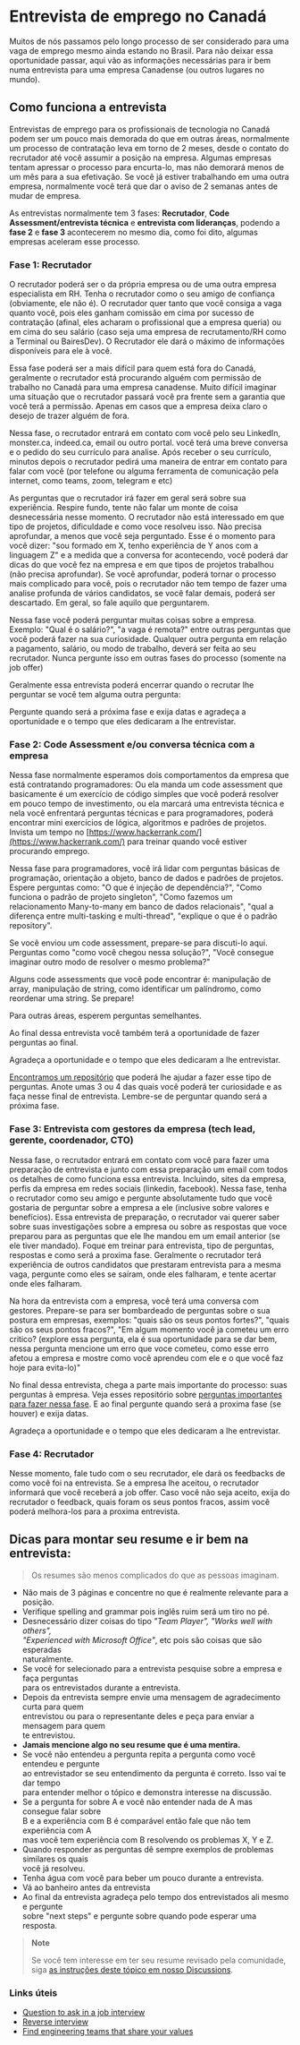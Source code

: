 # Entrevista de emprego no Canadá

Muitos de nós passamos pelo longo processo de ser considerado para uma vaga de emprego mesmo ainda estando no Brasil. Para não deixar essa oportunidade passar, aqui vão as informações necessárias para ir bem numa entrevista para uma empresa Canadense (ou outros lugares no mundo).

## Como funciona a entrevista

Entrevistas de emprego para os profissionais de tecnologia no Canadá podem ser um pouco mais demorada do que em outras áreas, normalmente um processo de contratação leva em torno de 2 meses, desde o contato do recrutador até você assumir a posição na empresa. Algumas empresas tentam apressar o processo para encurta-lo, mas não demorará menos de um mês para a sua efetivação. Se você já estiver trabalhando em uma outra empresa, normalmente você terá que dar o aviso de 2 semanas antes de mudar de empresa.

As entrevistas normalmente tem 3 fases: **Recrutador**, **Code Assessment/entrevista técnica** e **entrevista com lideranças**, podendo a **fase 2** e **fase 3** acontecerem no mesmo dia, como foi dito, algumas empresas aceleram esse processo.

### Fase 1: Recrutador

O recrutador poderá ser o da própria empresa ou de uma outra empresa especialista em RH. Tenha o recrutador como o seu amigo de confiança (obviamente, ele não é). O recrutador quer tanto que você consiga a vaga quanto você, pois eles ganham comissão em cima por sucesso de contratação (afinal, eles acharam o profissional que a empresa queria) ou em cima do seu salário (caso seja uma empresa de recrutamento/RH como a Terminal ou BairesDev).
O Recrutador ele dará o máximo de informações disponíveis para ele à você.

Essa fase poderá ser a mais difícil para quem está fora do Canadá, geralmente o recrutador está procurando alguém com permissão de trabalho no Canadá para uma empresa canadense. Muito difícil imaginar uma situação que o recrutador passará você pra frente sem a garantia que você terá a permissão. Apenas em casos que a empresa deixa claro o desejo de trazer alguém de fora.

Nessa fase, o recrutador entrará em contato com você pelo seu LinkedIn, monster.ca, indeed.ca, email ou outro portal. você terá uma breve conversa e o pedido do seu currículo para analise. Após receber o seu currículo, minutos depois o recrutador pedirá uma maneira de entrar em contato para falar com você (por telefone ou alguma ferramenta de comunicação pela internet, como teams, zoom, telegram e etc)

As perguntas que o recrutador irá fazer em geral será sobre sua experiência. Respire fundo, tente não falar um monte de coisa desnecessária nesse momento. O recrutador não está interessado em que tipo de projetos, dificuldade e como voce resolveu isso. Nào precisa aprofundar, a menos que você seja perguntado. Esse é o momento para você dizer: "sou formado em X, tenho experiência de Y anos com a linguagem Z" e a medida que a conversa for acontecendo, você poderá dar dicas do que você fez na empresa e em que tipos de projetos trabalhou (não precisa aprofundar). Se você aprofundar, poderá tornar o processo mais complicado para você, pois o recrutador não tem tempo de fazer uma analise profunda de vários candidatos, se você falar demais, poderá ser descartado. Em geral, so fale aquilo que perguntarem.

Nessa fase você poderá perguntar muitas coisas sobre a empresa. Exemplo: "Qual é o salário?", "a vaga é remota?" entre outras perguntas que você poderá fazer na sua curiosidade. Qualquer outra pergunta em relação a pagamento, salário, ou modo de trabalho, deverá ser feita ao seu recrutador. Nunca pergunte isso em outras fases do processo (somente na job offer)

Geralmente essa entrevista poderá encerrar quando o recrutar lhe perguntar se você tem alguma outra pergunta:

Pergunte quando será a próxima fase e exija datas e agradeça a oportunidade e o tempo que eles dedicaram a lhe entrevistar.

### Fase 2: Code Assessment e/ou conversa técnica com a empresa

Nessa fase normalmente esperamos dois comportamentos da empresa que está contratando programadores: Ou ela manda um code assessment que basicamente é um exercício de código simples que você poderá resolver em pouco tempo de investimento, ou ela marcará uma entrevista técnica e nela você enfrentará perguntas técnicas e para programadores, poderá encontrar mini exercícios de lógica, algoritmos e padrões de projetos. Invista um tempo no [https://www.hackerrank.com/](https://www.hackerrank.com/) para treinar quando você estiver procurando emprego.

Nessa fase para programadores, você irá lidar com perguntas básicas de programação, orientação a objeto, banco de dados e padrões de projetos. Espere perguntas como: "O que é injeção de dependência?", "Como funciona o padrão de projeto singleton", "Como fazemos um relacionamento Many-to-many em banco de dados relacionais", "qual a diferença entre multi-tasking e multi-thread", "explique o que é o padrão repository".

Se você enviou um code assessment, prepare-se para discuti-lo aqui. Perguntas como "como você chegou nessa solução?", "Você consegue imaginar outro modo de resolver o mesmo problema?"

Alguns code assessments que você pode encontrar é: manipulação de array, manipulação de string, como identificar um palíndromo, como reordenar uma string. Se prepare!

Para outras áreas, esperem perguntas semelhantes.

Ao final dessa entrevista você também terá a oportunidade de fazer perguntas ao final.

Agradeça a oportunidade e o tempo que eles dedicaram a lhe entrevistar.

[Encontramos um repositório](https://github.com/viraptor/reverse-interview/blob/master/README.md#tech) que poderá lhe ajudar a fazer esse tipo de perguntas. Anote umas 3 ou 4 das quais você poderá ter curiosidade e as faça nesse final de entrevista. Lembre-se de perguntar quando será a próxima fase.

### Fase 3: Entrevista com gestores da empresa (tech lead, gerente, coordenador, CTO)

Nessa fase, o recrutador entrará em contato com você para fazer uma preparação de entrevista e junto com essa preparação um email com todos os detalhes de como funciona essa entrevista. Incluindo, sites da empresa, perfis da empresa em redes sociais (linkedin, facebook). Nessa fase, tenha o recrutador como seu amigo e pergunte absolutamente tudo que você gostaria de perguntar sobre a empresa a ele (inclusive sobre valores e benefícios). Essa entrevista de preparação, o recrutador vai querer saber sobre suas investigações sobre a empresa ou sobre as respostas que voce preparou para as perguntas que ele lhe mandou em um email anterior (se ele tiver mandado). Foque em treinar para entrevista, tipo de perguntas, respostas e como será a proxima fase. Geralmente o recrutador terá experiência de outros candidatos que prestaram entrevista para a mesma vaga, pergunte como eles se saíram, onde eles falharam, e tente acertar onde eles falharam.

Na hora da entrevista com a empresa, você terá uma conversa com gestores. Prepare-se para ser bombardeado de perguntas sobre o sua postura em empresas, exemplos: "quais são os seus pontos fortes?", "quais são os seus pontos fracos?", "Em algum momento você ja cometeu um erro critico? (explore essa pergunta, ela é sua oportunidade para se dar bem, nessa pergunta mencione um erro que voce cometeu, como esse erro afetou a empresa e mostre como você aprendeu com ele e o que você faz hoje para evita-lo)"

No final dessa entrevista, chega a parte mais importante do processo: suas perguntas à empresa. Veja esses repositório sobre [perguntas importantes para fazer nessa fase](https://github.com/viraptor/reverse-interview/blob/master/README.md). E ao final pergunte quando será a proxima fase (se houver) e exija datas.

Agradeça a oportunidade e o tempo que eles dedicaram a lhe entrevistar.

### Fase 4: Recrutador

Nesse momento, fale tudo com o seu recrutador, ele dará os feedbacks de como você foi na entrevista. Se a empresa lhe aceitou, o recrutador informará que você receberá a job offer. Caso você não seja aceito, exija do recrutador o feedback, quais foram os seus pontos fracos, assim você poderá melhora-los para a proxima entrevista.

## Dicas para montar seu resume e ir bem na entrevista:

> Os resumes são menos complicados do que as pessoas imaginam.

- Não mais de 3 páginas e concentre no que é realmente relevante para a posição.
- Verifique spelling and grammar pois inglês ruim será um tiro no pé.
- Desnecessário dizer coisas do tipo _"Team Player", "Works well with others", <br> "Experienced with Microsoft Office"_, etc pois são coisas que são esperadas <br> naturalmente.
- Se você for selecionado para a entrevista pesquise sobre a empresa e faça perguntas <br> para os entrevistados durante a entrevista.
- Depois da entrevista sempre envie uma mensagem de agradecimento curta para quem <br> entrevistou ou para o representante deles e peça para enviar a mensagem para quem <br>te entrevistou.
- **Jamais mencione algo no seu resume que é uma mentira.**
- Se você não entendeu a pergunta repita a pergunta como você entendeu e pergunte <br>ao entrevistador se seu entendimento da pergunta é correto. Isso vai te dar tempo <br> para entender melhor o tópico e demonstra interesse na discussão.
- Se a pergunta for sobre A e você não entender nada de A mas consegue falar sobre <br> B e a experiência com B é comparável então fale que não tem experiência com A <br> mas você tem experiência com B resolvendo os problemas X, Y e Z.
- Quando responder as perguntas dê sempre exemplos de problemas similares os quais<br> você já resolveu.
- Tenha água com você para beber um pouco durante a entrevista.
- Vá ao banheiro antes da entrevista
- Ao final da entrevista agradeça pelo tempo dos entrevistados ali mesmo e pergunte <br> sobre "next steps" e pergunte sobre quando pode esperar uma resposta.

> **Note** 
> 
> Se você tem interesse em ter seu resume revisado pela comunidade, siga [as instruções deste tópico em nosso Discussions](https://github.com/ti-no-canada/imigracao-para-o-canada/discussions/67).


### Links úteis

- [Question to ask in a job interview](https://alis.alberta.ca/look-for-work/interviews-and-offers/questions-to-ask-in-a-job-interview/)
- [Reverse interview](https://github.com/viraptor/reverse-interview)
- [Find engineering teams that share your values](https://www.keyvalues.com/)
